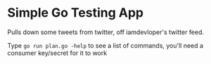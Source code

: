 # Simple Go Testing App #

Pulls down some tweets from twitter, off iamdevloper's twitter feed.

Type `go run plan.go -help` to see a list of commands, you'll need a consumer key/secret for it to work
